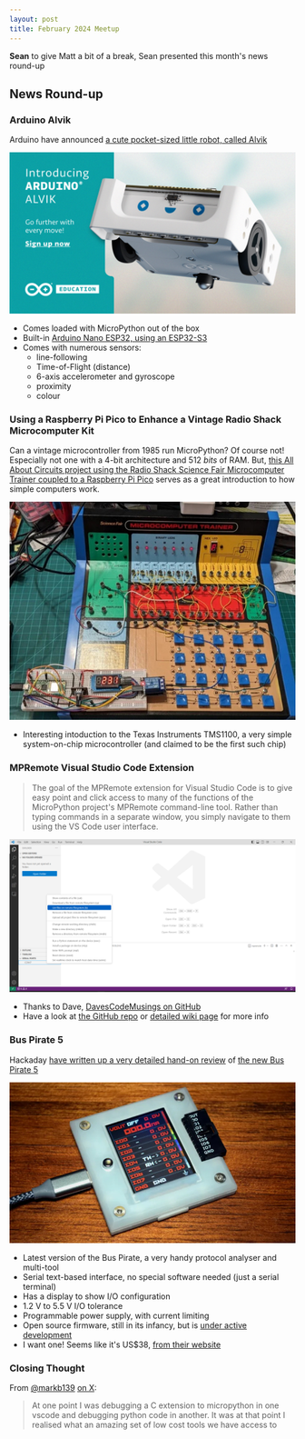 ```yaml
---
layout: post
title: February 2024 Meetup
---
```


**Sean** to give Matt a bit of a break, Sean presented this month's news round-up

## News Round-up

### Arduino Alvik

Arduino have announced [a cute pocket-sized little robot, called Alvik](https://www.arduino.cc/education/arduino-alvik/)

![Arduino Alvik](../images/2024-02-28_meetup_alvik.jpg)

* Comes loaded with MicroPython out of the box
* Built-in [Arduino Nano ESP32, using an ESP32-S3](https://www.espressif.com/en/news/Alvik_ESP32-S3)
* Comes with numerous sensors:
    * line-following
    * Time-of-Flight (distance)
    * 6-axis accelerometer and gyroscope
    * proximity
    * colour

### Using a Raspberry Pi Pico to Enhance a Vintage Radio Shack Microcomputer Kit

Can a vintage microcontroller from 1985 run MicroPython? Of course not! Especially not one with a 4-bit architecture and 512 _bits_ of RAM. But, [this All About Circuits project using the Radio Shack Science Fair Microcomputer Trainer coupled to a Raspberry Pi Pico](https://www.allaboutcircuits.com/projects/using-a-raspberry-pi-pico-to-enhance-a-vintage-radio-shack-microcomputer-kit/) serves as a great introduction to how simple computers work.

![2024-02-28_meetup_radioshack.jpg](../images/2024-02-28_meetup_radioshack.jpg)

* Interesting intoduction to the Texas Instruments TMS1100, a very simple system-on-chip microcontroller (and claimed to be the first such chip)

### MPRemote Visual Studio Code Extension

> The goal of the MPRemote extension for Visual Studio Code is to give easy point and click access to many of the functions of the MicroPython project's MPRemote command-line tool. Rather than typing commands in a separate window, you simply navigate to them using the VS Code user interface.

![2024-02-28_meetup_mpremote-vscode.png](../images/2024-02-28_meetup_mpremote-vscode.png)

* Thanks to Dave, [DavesCodeMusings on GitHub](https://github.com/DavesCodeMusings)
* Have a look at [the GitHub repo](https://github.com/DavesCodeMusings/mpremote-vscode) or [detailed wiki page](https://github.com/DavesCodeMusings/mpremote-vscode/wiki) for more info

### Bus Pirate 5

Hackaday [have written up a very detailed hand-on review](https://hackaday.com/2024/02/12/hands-on-bus-pirate-5/) of [the new Bus Pirate 5](https://buspirate.com/bus-pirate-5-rev-10-now-available/)

![2024-02-28_meetup_bus-pirate-5.jpg](../images/2024-02-28_meetup_bus-pirate-5.jpg)

* Latest version of the Bus Pirate, a very handy protocol analyser and multi-tool
* Serial text-based interface, no special software needed (just a serial terminal)
* Has a display to show I/O configuration
* 1.2 V to 5.5 V I/O tolerance
* Programmable power supply, with current limiting
* Open source firmware, still in its infancy, but is [under active development](https://github.com/DangerousPrototypes/BusPirate5-firmware)
* I want one! Seems like it's US$38, [from their website](https://buspirate.com/get/)

### Closing Thought

  From [@markb139](https://twitter.com/markb139) [on X](https://twitter.com/markb139/status/1753061279797788681):

  > At one point I was debugging a C extension to micropython in one vscode and debugging python code in another. It was at that point I realised what an amazing set of low cost tools we have access to
